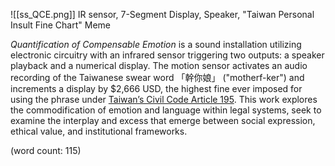 ![[ss_QCE.png]]
IR sensor, 7-Segment Display, Speaker, "Taiwan Personal Insult Fine Chart" Meme

*Quantification of Compensable Emotion* is a sound installation utilizing electronic circuitry with an infrared sensor triggering two outputs: a speaker playback and a numerical display. The motion sensor activates an audio recording of the Taiwanese swear word 「幹你娘」 ("motherf-ker") and increments a display by $2,666 USD, the highest fine ever imposed for using the phrase under [Taiwan’s Civil Code Article 195](https://law.moj.gov.tw/ENG/LawClass/LawSearchContent.aspx?pcode=B0000001&norge=195). This work explores the commodification of emotion and language within legal systems, seek to examine the interplay and excess that emerge between social expression, ethical value, and institutional frameworks.

(word count: 115)